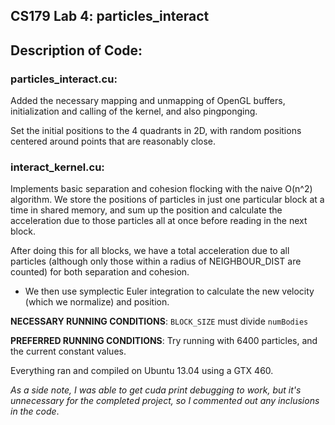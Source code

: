 CS179 Lab 4: particles_interact
----------------

## Description of Code:

### particles_interact.cu:

Added the necessary mapping and unmapping of OpenGL buffers, initialization and calling of the kernel, and also pingponging.

Set the initial positions to the 4 quadrants in 2D, with random positions centered around points that are reasonably close.

### interact_kernel.cu: 

Implements basic separation and cohesion flocking with the naive O(n^2) algorithm. We store the positions of particles in just one particular block at a time in shared memory, and sum up the position and calculate the acceleration due to those particles all at once before reading in the next block.

After doing this for all blocks, we have a total acceleration due to all particles (although only those within a radius of NEIGHBOUR_DIST are counted) for both separation and cohesion.
* We then use symplectic Euler integration to calculate the new velocity (which we normalize) and position.


**NECESSARY RUNNING CONDITIONS**: ```BLOCK_SIZE``` must divide ```numBodies```

**PREFERRED RUNNING CONDITIONS**: Try running with 6400 particles, and the current constant values.  

Everything ran and compiled on Ubuntu 13.04 using a GTX 460.

*As a side note, I was able to get cuda print debugging to work, but it's unnecessary for the completed project, so I commented out any inclusions in the code*.